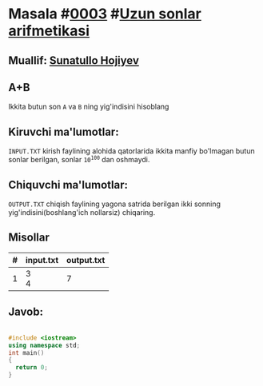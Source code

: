 <h1>Masala #<a href="https://robocontest.uz/tasks/0003">0003</a> #<a href="https://robocontest.uz/tasks?category=2">Uzun sonlar arifmetikasi</a></h1>
<h2> Muallif: <a href="https://robocontest.uz/profile/sunnat">Sunatullo Hojiyev</a></h2>
<h2>A+B</h2>
<p>
	Ikkita butun son <code>A</code> va <code>B</code> ning yig'indisini hisoblang
</p>
<h2>Kiruvchi ma'lumotlar:</h2>
<p>
	<code>INPUT.TXT</code> kirish faylining alohida qatorlarida ikkita manfiy bo'lmagan butun sonlar berilgan, sonlar <code>10<sup>100</sup></code> dan oshmaydi.
</p>
<h2>Chiquvchi ma'lumotlar:</h2>
<p>
	<code>OUTPUT.TXT</code> chiqish faylining yagona satrida berilgan ikki sonning yig'indisini(boshlang'ich nollarsiz) chiqaring.
</p>
<h2>Misollar</h2>
<table>
  <thead>
  	<tr>
		<th>#</th>
	    <th>input.txt</th>
	    <th>output.txt</th>
  	</tr>
  </thead>
  <tbody>
  	<tr>
		  <td>1</td>
		<td>3<br>4</td>
		<td>7</td>
	</tr>
  </tbody>
</table>
<h2>Javob:</h2>

######
```cpp
#include <iostream>
using namespace std;
int main()
{
  return 0;
}
```
